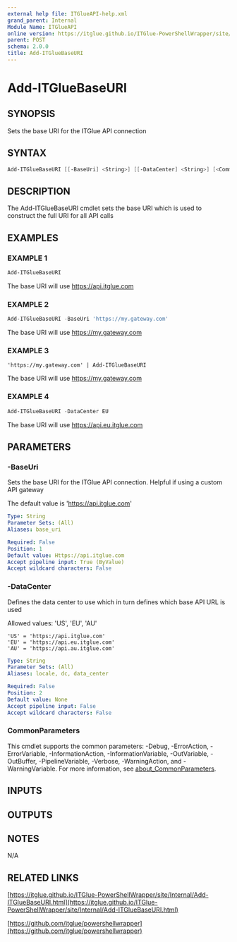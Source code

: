 ```yaml
---
external help file: ITGlueAPI-help.xml
grand_parent: Internal
Module Name: ITGlueAPI
online version: https://itglue.github.io/ITGlue-PowerShellWrapper/site/Internal/Add-ITGlueBaseURI.html
parent: POST
schema: 2.0.0
title: Add-ITGlueBaseURI
---
```


# Add-ITGlueBaseURI

## SYNOPSIS
Sets the base URI for the ITGlue API connection

## SYNTAX

```powershell
Add-ITGlueBaseURI [[-BaseUri] <String>] [[-DataCenter] <String>] [<CommonParameters>]
```

## DESCRIPTION
The Add-ITGlueBaseURI cmdlet sets the base URI which is used
to construct the full URI for all API calls

## EXAMPLES

### EXAMPLE 1
```powershell
Add-ITGlueBaseURI
```

The base URI will use https://api.itglue.com

### EXAMPLE 2
```powershell
Add-ITGlueBaseURI -BaseUri 'https://my.gateway.com'
```

The base URI will use https://my.gateway.com

### EXAMPLE 3
```
'https://my.gateway.com' | Add-ITGlueBaseURI
```

The base URI will use https://my.gateway.com

### EXAMPLE 4
```powershell
Add-ITGlueBaseURI -DataCenter EU
```

The base URI will use https://api.eu.itglue.com

## PARAMETERS

### -BaseUri
Sets the base URI for the ITGlue API connection.
Helpful
if using a custom API gateway

The default value is 'https://api.itglue.com'

```yaml
Type: String
Parameter Sets: (All)
Aliases: base_uri

Required: False
Position: 1
Default value: Https://api.itglue.com
Accept pipeline input: True (ByValue)
Accept wildcard characters: False
```

### -DataCenter
Defines the data center to use which in turn defines which
base API URL is used

Allowed values:
'US', 'EU', 'AU'

    'US' = 'https://api.itglue.com'
    'EU' = 'https://api.eu.itglue.com'
    'AU' = 'https://api.au.itglue.com'

```yaml
Type: String
Parameter Sets: (All)
Aliases: locale, dc, data_center

Required: False
Position: 2
Default value: None
Accept pipeline input: False
Accept wildcard characters: False
```

### CommonParameters
This cmdlet supports the common parameters: -Debug, -ErrorAction, -ErrorVariable, -InformationAction, -InformationVariable, -OutVariable, -OutBuffer, -PipelineVariable, -Verbose, -WarningAction, and -WarningVariable. For more information, see [about_CommonParameters](http://go.microsoft.com/fwlink/?LinkID=113216).

## INPUTS

## OUTPUTS

## NOTES
N/A

## RELATED LINKS

[https://itglue.github.io/ITGlue-PowerShellWrapper/site/Internal/Add-ITGlueBaseURI.html](https://itglue.github.io/ITGlue-PowerShellWrapper/site/Internal/Add-ITGlueBaseURI.html)

[https://github.com/itglue/powershellwrapper](https://github.com/itglue/powershellwrapper)

